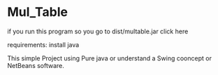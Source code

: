 # Mul_Table
if you run this program so you go to dist/multable.jar click here

requirements: install java

This simple Project using Pure java or understand a Swing cooncept or NetBeans software.
